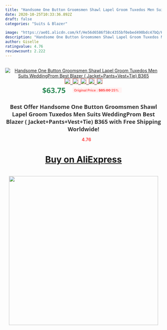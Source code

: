 ```yaml
---
title: "Handsome One Button Groomsmen Shawl Lapel Groom Tuxedos Men Suits WeddingProm Best Blazer ( Jacket+Pants+Vest+Tie) B365"
date: 2020-10-25T10:33:36.892Z
draft: false
categories: "Suits & Blazer"

image: "https://ae01.alicdn.com/kf/He56d6586f58c4355bf0ebed490bdc47bQ/Handsome-One-Button-Groomsmen-Shawl-Lapel-Groom-Tuxedos-Men-Suits-Wedding-Prom-Best-Blazer-Jacket-Pants.jpg"
description: "Handsome One Button Groomsmen Shawl Lapel Groom Tuxedos Men Suits WeddingProm Best Blazer ( Jacket+Pants+Vest+Tie) B365"
author: Giselle
ratingvalue: 4.76
reviewcount: 2.222
---
```

<br>
<div style="text-align: center;">
<a href="https://s.click.aliexpress.com/e/_9iXbNL" target="_blank" rel="nofollow noopener noreferrer"><img alt="Handsome One Button Groomsmen Shawl Lapel Groom Tuxedos Men Suits WeddingProm Best Blazer ( Jacket+Pants+Vest+Tie) B365" class="magnifier-image" src="https://ae01.alicdn.com/kf/He56d6586f58c4355bf0ebed490bdc47bQ/Handsome-One-Button-Groomsmen-Shawl-Lapel-Groom-Tuxedos-Men-Suits-Wedding-Prom-Best-Blazer-Jacket-Pants.jpg_640x640.jpg">
<br>
<img style="border:1px solid salmon" src="https://ae01.alicdn.com/kf/He56d6586f58c4355bf0ebed490bdc47bQ/Handsome-One-Button-Groomsmen-Shawl-Lapel-Groom-Tuxedos-Men-Suits-Wedding-Prom-Best-Blazer-Jacket-Pants.jpg_120x120.jpg">&nbsp;&nbsp;<img style="border:1px solid salmon" src="https://ae01.alicdn.com/kf/H96df297cf0e64bcdac966665a60e3973m/Handsome-One-Button-Groomsmen-Shawl-Lapel-Groom-Tuxedos-Men-Suits-Wedding-Prom-Best-Blazer-Jacket-Pants.jpg_120x120.jpg">&nbsp;&nbsp;<img style="border:1px solid salmon" src="https://ae01.alicdn.com/kf/Hf1ddb5a898d745e0aff50e08a442a9a86/Handsome-One-Button-Groomsmen-Shawl-Lapel-Groom-Tuxedos-Men-Suits-Wedding-Prom-Best-Blazer-Jacket-Pants.jpg_120x120.jpg">&nbsp;&nbsp;<img style="border:1px solid salmon" src="https://ae01.alicdn.com/kf/H2b1a0b9fedcc49c9977e5194baf7595e5/Handsome-One-Button-Groomsmen-Shawl-Lapel-Groom-Tuxedos-Men-Suits-Wedding-Prom-Best-Blazer-Jacket-Pants.jpg_120x120.jpg">&nbsp;&nbsp;<img style="border:1px solid salmon" src="https://ae01.alicdn.com/kf/H642da4e4ae514a6aaa83f5085228507bi/Handsome-One-Button-Groomsmen-Shawl-Lapel-Groom-Tuxedos-Men-Suits-Wedding-Prom-Best-Blazer-Jacket-Pants.jpg_120x120.jpg"></a></div><br0>
<div style="text-align: center;"><span style="background-color: white; border: 0px; box-sizing: border-box; color: seagreen; display: inline-block; font-family: &quot;open sans&quot; , &quot;arial&quot; , &quot;helvetica&quot; , sans-serif , &quot;heiti&quot;; font-size: 24px; font-stretch: inherit; font-weight: 700; line-height: inherit; margin: 0px 10px 0px 0px; padding: 0px; vertical-align: middle;">$63.75 </span>
<span style="background: rgb(255 , 241 , 241); border-radius: 3px; border: 0px; box-sizing: border-box; color: #ff4747; display: inline-block; font-family: inherit; font-size: 12px; font-stretch: inherit; font-style: inherit; font-variant: inherit; font-weight: 600; line-height: inherit; margin: 0px; padding: 2px 5px; transform: scale(0.9); vertical-align: middle;">Original Price : <b style="text-decoration: line-through;">$85.00 </b> 25%&nbsp;&nbsp;</span></div>
<h1 style="color: #333333; display: inline-block; font-family: &quot;open sans&quot; , &quot;arial&quot; , &quot;helvetica&quot; , sans-serif , &quot;heiti&quot;; font-size: 18px; font-stretch: inherit; font-weight: 700; text-align: center;">Best Offer Handsome One Button Groomsmen Shawl Lapel Groom Tuxedos Men Suits WeddingProm Best Blazer ( Jacket+Pants+Vest+Tie) B365 with Free Shipping Worldwide!</h1>
<div style="color: #ff4747; text-align: center;">
<img src="https://4.bp.blogspot.com/-M0ZcTcb-5uY/XleCXlxnR4I/AAAAAAAAAEc/OrjgMkXV1oMQFaCRZj5HQwOCBcu3w1FegCPcBGAYYCw/s1600/star.png" style="height: 15px;">&nbsp;<b>4.76</b></div>
<div class="button_cont" align="center"><a class="buynow_a" href="https://s.click.aliexpress.com/e/_9iXbNL" target="_blank" rel="nofollow noopener noreferrer"><H1>Buy on AliExpress</H1></a></div><br>
<div class="separator" style="clear: both; text-align: center;">
<img src="https://lh3.googleusercontent.com/-pTy5HemUv9M/XlePHvY0dAI/AAAAAAAAAE4/0nX5iRUoIWY8eMW9Dpxeirr157OZliDIgCLcBGAsYHQ/s1600/badge.gif" width="480">
</div>
